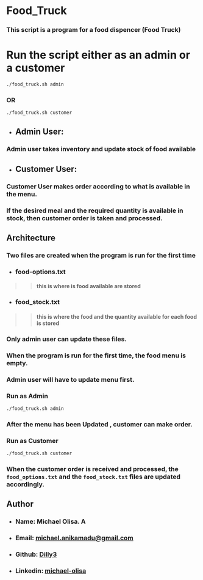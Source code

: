 # Food_Truck
### This script is a program for a food dispencer (Food Truck)
# Run the script either as an admin or a customer

```bash
./food_truck.sh admin
```
### OR
```bash
./food_truck.sh customer
```

- ## Admin User:
###   Admin user takes inventory and update stock of food available
- ## Customer User:
###   Customer User makes order according to what is available in the menu.
###   If the desired meal and the required quantity is available in stock, then customer order is taken and processed.


## Architecture
### Two files are created when the program is run for the first time
- ### food-options.txt
>> #### this is where is food available are stored
- ### food_stock.txt
>> #### this is where the food and the quantity available for each food is stored
### Only admin user can update these files.

### When the program is run for the first time, the food menu is empty.
### Admin user will have to update menu first.
### Run as Admin 
```bash
./food_truck.sh admin
```

### After the menu has been Updated , customer can make order.
### Run as Customer

```bash
./food_truck.sh customer
```
### When the customer order is received and processed, the ```food_options.txt``` and the ```food_stock.txt``` files are updated accordingly.
## Author
- ### Name: Michael Olisa. A 
- ### Email: michael.anikamadu@gmail.com
- ### Github: [Dilly3](https://github.com/Dilly3)
- ### Linkedin: [michael-olisa](https://linkedin.com/in/michael-olisa)



